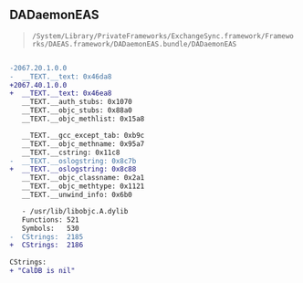 ## DADaemonEAS

> `/System/Library/PrivateFrameworks/ExchangeSync.framework/Frameworks/DAEAS.framework/DADaemonEAS.bundle/DADaemonEAS`

```diff

-2067.20.1.0.0
-  __TEXT.__text: 0x46da8
+2067.40.1.0.0
+  __TEXT.__text: 0x46ea8
   __TEXT.__auth_stubs: 0x1070
   __TEXT.__objc_stubs: 0x88a0
   __TEXT.__objc_methlist: 0x15a8

   __TEXT.__gcc_except_tab: 0xb9c
   __TEXT.__objc_methname: 0x95a7
   __TEXT.__cstring: 0x11c8
-  __TEXT.__oslogstring: 0x8c7b
+  __TEXT.__oslogstring: 0x8c88
   __TEXT.__objc_classname: 0x2a1
   __TEXT.__objc_methtype: 0x1121
   __TEXT.__unwind_info: 0x6b0

   - /usr/lib/libobjc.A.dylib
   Functions: 521
   Symbols:   530
-  CStrings:  2185
+  CStrings:  2186
 
CStrings:
+ "CalDB is nil"

```
